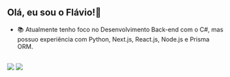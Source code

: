 ## Olá, eu sou o Flávio!👋

- 📚 Atualmente tenho foco no Desenvolvimento Back-end com o C#, mas possuo experiência com Python, Next.js, React.js, Node.js e Prisma ORM.
<br/>
<div> 
<a href = "mailto:flavio.hercullano@gmail.com"><img src="https://img.shields.io/badge/Gmail-D14836?style=for-the-badge&logo=gmail&logoColor=white" target="_blank"></a>
<a href="https://linkedin.com/in/flavio-herculano/" target="_blank"><img src="https://img.shields.io/badge/-LinkedIn-%230077B5?style=for-the-badge&logo=linkedin&logoColor=white" target="_blank"></a>
</div>
